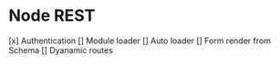 Node REST
===

[x] Authentication
[] Module loader
[] Auto loader
[] Form render from Schema
[] Dyanamic routes
